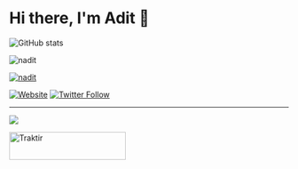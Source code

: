 # Hi there, I'm Adit 👋 

![GitHub stats](https://github-readme-stats.vercel.app/api/top-langs/?username=Lucifwr233&layout=compact&theme=nord)

<p>
  <img src="https://streak-stats.demolab.com?user=Lucifwr233&theme=nord&hide_border=true" alt="nadit"/>
</p>

<p>
  <a href="https://discord.com/users/452949404278587412" target="_blank" rel="noreferrer">
    <img src="https://lanyard.cnrad.dev/api/452949404278587412" alt="nadit"/>
  </a>
</p>

[//]: # 

[![Website](https://img.shields.io/website?label=nth.adtya&style=for-the-badge&url=https%3A%2F%2Fcodestackr.com)](https://lucifwr233.github.io/nthadtya/)
[![Twitter Follow](https://img.shields.io/twitter/follow/Aditiya233?color=1DA1F2&logo=twitter&style=for-the-badge)](https://twitter.com/intent/follow?original_referer=https%3A%2F%2Fgithub.com%2FAditiya233&screen_name=Aditiya233)

---

[website]: https://nadit.my.id/
[twitter]: https://twitter.com/Aditiya233
[instagram]: https://www.instagram.com/adty_aaaaa/
![](https://komarev.com/ghpvc/?username=Lucifwr233)
<p>
  <a href="https://trakteer.id/n_aditiya" target="_blank">
    <img align="center" src="https://cdn.buymeacoffee.com/buttons/v2/default-yellow.png" height="50" width="210" alt="Traktir"/>
  </a>
</p>
